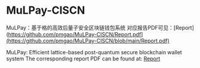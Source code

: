# MuLPay-CISCN
MuLPay：基于格的高效后量子安全区块链钱包系统
对应报告PDF可见：[Report](https://github.com/pmgao/MuLPay-CISCN/Report.pdf](https://github.com/pmgao/MuLPay-CISCN/blob/main/Report.pdf)

MuLPay: Efficient lattice-based post-quantum secure blockchain wallet system
The corresponding report PDF can be found at: [Report](https://github.com/pmgao/MuLPay-CISCN/Report.pdf](https://github.com/pmgao/MuLPay-CISCN/blob/main/Report.pdf)https://github.com/pmgao/MuLPay-CISCN/blob/main/Report.pdf)

